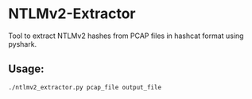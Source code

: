 # NTLMv2-Extractor
Tool to extract NTLMv2 hashes from PCAP files in hashcat format using pyshark.

## Usage:
```shell
./ntlmv2_extractor.py pcap_file output_file
```
